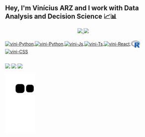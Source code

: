 ## Hey, I'm Vinícius ARZ and I work with Data Analysis and Decision Science 📈📊
<div align="center">
  <a href="https://github.com/ViniciusARZ">
  <img height="180em" src="https://github-readme-stats.vercel.app/api?username=ViniciusARZ&show_icons=true&theme=dark&include_all_commits=true&count_private=true"/>
  <img height="180em" src="https://github-readme-stats.vercel.app/api/top-langs/?username=ViniciusARZ&layout=compact&langs_count=7&theme=dark"/>
</div>
<div style="display: inline_block"><br>
  <img align="center" alt="vini-Python" height="30" width="40" src="https://raw.githubusercontent.com/microsoft/PowerBI-Icons/main/SVG/PowerBI.svg">
  <img align="center" alt="vini-Python" height="30" width="40" src="https://raw.githubusercontent.com/gilbarbara/logos/master/logos/google-data-studio.svg">
  <img align="center" alt="vini-Js" height="30" width="40" src="https://cdn.jsdelivr.net/gh/devicons/devicon/icons/python/python-original.svg">
  <img align="center" alt="vini-Ts" height="30" width="40" src="https://cdn.jsdelivr.net/gh/devicons/devicon/icons/jupyter/jupyter-original-wordmark.svg">
  <img align="center" alt="vini-React" height="30" width="40" src="https://cdn.jsdelivr.net/gh/devicons/devicon/icons/pandas/pandas-original-wordmark.svg">
  <img align="center" alt="vini-HTML" height="30" src="https://raw.githubusercontent.com/devicons/devicon/master/icons/r/r-original.svg">
  <img align="center" alt="vini-CSS" height="30" src="https://raw.githubusercontent.com/gilbarbara/logos/master/logos/google-gsuite.svg">
</div>
  
  ##
 
<div> 
  <a href = "mailto:btvarz@gmail.com"><img src="https://img.shields.io/badge/-Gmail-%23333?style=for-the-badge&logo=gmail&logoColor=white" target="_blank"></a>
  <a href="https://www.linkedin.com/in/viniciusarz" target="_blank"><img src="https://img.shields.io/badge/-LinkedIn-%230077B5?style=for-the-badge&logo=linkedin&logoColor=white" target="_blank"></a>
  <a href="https://sites.google.com/view/whoisvarz" target="_blank"><img src="https://img.shields.io/website-up-down-green-red/http/monip.org.svg" target="_blank"></a> 
 
  ![Snake animation](https://github.com/rafaballerini/rafaballerini/blob/output/github-contribution-grid-snake.svg)
 
</div>
